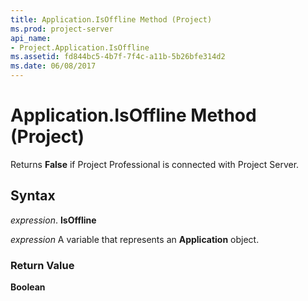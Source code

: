 ```yaml
---
title: Application.IsOffline Method (Project)
ms.prod: project-server
api_name:
- Project.Application.IsOffline
ms.assetid: fd844bc5-4b7f-7f4c-a11b-5b26bfe314d2
ms.date: 06/08/2017
---
```



# Application.IsOffline Method (Project)

Returns **False** if Project Professional is connected with Project Server.


## Syntax

 _expression_. **IsOffline**

 _expression_ A variable that represents an **Application** object.


### Return Value

 **Boolean**


